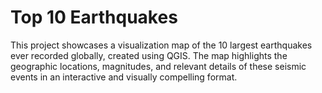 # Top 10 Earthquakes
 This project showcases a visualization map of the 10 largest earthquakes ever recorded globally, created using QGIS. The map highlights the geographic locations, magnitudes, and relevant details of these seismic events in an interactive and visually compelling format.
